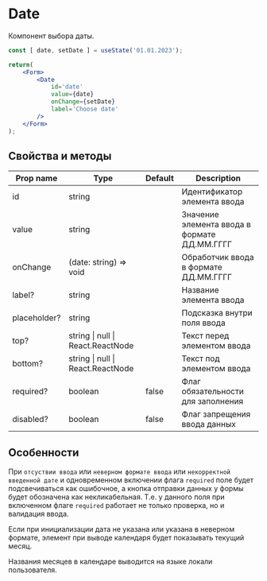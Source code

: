 # Date
Компонент выбора даты.

```jsx
const [ date, setDate ] = useState('01.01.2023');

return(
    <Form>
        <Date
            id='date'
            value={date}
            onChange={setDate}
            label='Choose date'
        />
    </Form>
);
```

## Свойства и методы
|Prop name|Type|Default|Description|
|---------|----|-------|-----------|
|id|string||Идентификатор элемента ввода|
|value|string||Значение элемента ввода в формате ДД.ММ.ГГГГ|
|onChange|(date: string) => void||Обработчик ввода в формате ДД.ММ.ГГГГ|
|label?|string||Название элемента ввода|
|placeholder?|string||Подсказка внутри поля ввода|
|top?|string \| null \| React.ReactNode||Текст перед элементом ввода|
|bottom?|string \| null \| React.ReactNode||Текст под элементом ввода|
|required?|boolean|false|Флаг обязательности для заполнения|
|disabled?|boolean|false|Флаг запрещения ввода данных|

## Особенности
При `отсуствии ввода` или `неверном формате ввода` или `некорректной введенной дате` и одновременном включении флага `required` поле будет подсвечиваться как ошибочное, а кнопка отправки данных у формы будет обозначена как некликабельная. Т.е. у данного поля при включенном флаге `required` работает не только проверка, но и валидация ввода.

Если при инициализации дата не указана или указана в неверном формате, элемент при выводе календаря будет показывать текущий месяц.

Названия месяцев в календаре выводится на языке локали пользователя.
